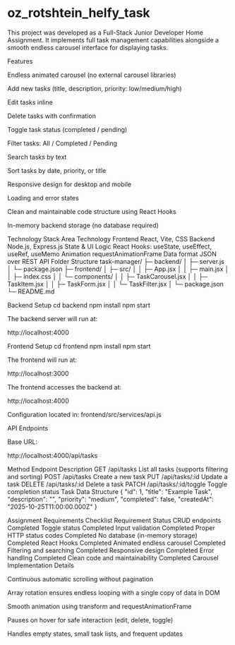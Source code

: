 # oz_rotshtein_helfy_task
This project was developed as a Full-Stack Junior Developer Home Assignment.
It implements full task management capabilities alongside a smooth endless carousel interface for displaying tasks.

Features

Endless animated carousel (no external carousel libraries)

Add new tasks (title, description, priority: low/medium/high)

Edit tasks inline

Delete tasks with confirmation

Toggle task status (completed / pending)

Filter tasks: All / Completed / Pending

Search tasks by text

Sort tasks by date, priority, or title

Responsive design for desktop and mobile

Loading and error states

Clean and maintainable code structure using React Hooks

In-memory backend storage (no database required)

Technology Stack
Area	Technology
Frontend	React, Vite, CSS
Backend	Node.js, Express.js
State & UI Logic	React Hooks: useState, useEffect, useRef, useMemo
Animation	requestAnimationFrame
Data format	JSON over REST API
Folder Structure
task-manager/
 ├─ backend/
 │   ├─ server.js
 │   └─ package.json
 ├─ frontend/
 │   ├─ src/
 │   │   ├─ App.jsx
 │   │   ├─ main.jsx
 │   │   ├─ index.css
 │   │   └─ components/
 │   │       ├─ TaskCarousel.jsx
 │   │       ├─ TaskItem.jsx
 │   │       ├─ TaskForm.jsx
 │   │       └─ TaskFilter.jsx
 │   └─ package.json
 └─ README.md

Backend Setup
cd backend
npm install
npm start


The backend server will run at:

http://localhost:4000

Frontend Setup
cd frontend
npm install
npm start


The frontend will run at:

http://localhost:3000

The frontend accesses the backend at:

http://localhost:4000

Configuration located in: frontend/src/services/api.js

API Endpoints

Base URL:

http://localhost:4000/api/tasks

Method	Endpoint	Description
GET	/api/tasks	List all tasks (supports filtering and sorting)
POST	/api/tasks	Create a new task
PUT	/api/tasks/:id	Update a task
DELETE	/api/tasks/:id	Delete a task
PATCH	/api/tasks/:id/toggle	Toggle completion status
Task Data Structure
{
  "id": 1,
  "title": "Example Task",
  "description": "",
  "priority": "medium",
  "completed": false,
  "createdAt": "2025-10-25T11:00:00.000Z"
}

Assignment Requirements Checklist
Requirement	Status
CRUD endpoints	Completed
Toggle status	Completed
Input validation	Completed
Proper HTTP status codes	Completed
No database (in-memory storage)	Completed
React Hooks	Completed
Animated endless carousel	Completed
Filtering and searching	Completed
Responsive design	Completed
Error handling	Completed
Clean code and maintainability	Completed
Carousel Implementation Details

Continuous automatic scrolling without pagination

Array rotation ensures endless looping with a single copy of data in DOM

Smooth animation using transform and requestAnimationFrame

Pauses on hover for safe interaction (edit, delete, toggle)

Handles empty states, small task lists, and frequent updates
